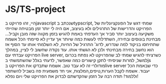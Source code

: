 # JS/TS-project
היי, 
זהו פרויקט בjavascript שנכתב בtypscript, שמתי דגש על הפונקציונליות של הפרויקט והדרישות של התרגילים ולא בעיצוב, אם היה לי יותר זמן מבטיחה שהייתי משקיעה בעיצוב יותר סביר אך העדפתי באמת להגיש בזמן מקווה שזה מובן וקביל... 
מבחינת בונוסים ובחירה, השתדלתי לעשות כמה שיותר אך עדיין לא סיימתי הכל אשמח שתתיחסו בניקוד למה שנדרש, לדוג' התרגיל של החיות, לא השלמתי אותו עד הסוף אז הוא נחשב בחירה מבחינתי ולכן לא הגשתי אותו.
עוד נקודה שחשוב לי לציין, במהלך הפרויקט עבדתי עם live server, כשרציתי להגיש שמתי לב שהפרויקט לא נפתח בכרום למשל, למרות שניסיתי לתקן קישורים כמה שאפשר, לדעתי בגלל שהשתמשתי בjs מודולרי זה לא עבד טוב. אשמח שתבדקו את הפרויקט בlive server כדי שבאמת הכל יעבוד.
אשמח לקבל הערות,טיפים,המלצות, אני חד משמעית פה בשביל להשתפר וללמוד! תודה רבה על הזמן שהקדשתם לבדוק את הפרויקט שלי ויום נפלא!
